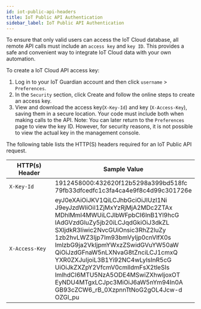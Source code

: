 ```yaml
---
id: iot-public-api-headers
title: IoT Public API Authentication
sidebar_label: IoT Public API Authentication
---
```


To ensure that only valid users can access the IoT Cloud database, all remote API calls must include an `access key` and `key ID`. This provides a safe and convenient way to integrate IoT Cloud data with your own automation.

To create a IoT Cloud API access key:
1. Log in to your IoT Guardian account and then click `username` > `Preferences`.
2. In the `Security` section, click Create and follow the online steps to create an access key.
3. View and download the access key(`X-Key-Id`) and key (`X-Access-Key`), saving them in a secure location. Your code must include both when making calls to the API.
Note: You can later return to the `Preferences` page to view the key ID. However, for security reasons, it is not possible to view the actual key in the management console.

The following table lists the HTTP(S) headers required for an IoT Public API request.

| HTTP(s) Header                    |  Sample Value                      |
| --------------------------------- | ---------------------------------  |
| `X-Key-Id`                          | 1912458000:432620f12b5298a399bd518fc<br/>79fb33dfcedfc1c3fa4ca4e9f8c4d99c301726e |
| `X-Access-Key`                      |eyJ0eXAiOiJKV1QiLCJhbGciOiJIUzI1Ni<br/>J9eyJzdWIiOiI1ZjMxYzRjMjA2MDc2ZTAx<br/>MDhlMmI4MWUiLCJlbWFpbCI6InB1Yl9hcG<br/>lAdGVzdGluZy5jb20iLCJqdGkiOiJ3dkZL<br/>SXljdkR3Iiwic2NvcGUiOnsic3RhZ2luZy<br/>1zb2hvLWZ3Ijp7Im93bmVyIjp0cnVlfX0s<br/>ImlzbG9ja2VkIjpmYWxzZSwidGVuYW50aW<br/>QiOiJzdGFnaW5nLXNvaG8tZnciLCJ1cmxQ<br/>YXR0ZXJuIjoiL3B1Yi92NC4wLyIsInR5cG<br/>UiOiJkZXZpY2VfcmV0cmlldmFsX2tleSIs<br/>ImlhdCI6MTU5NzA5ODE4MSwiZXhwIjoxOT<br/>EyNDU4MTgxLCJpc3MiOiJ6aW5nYm94In0A<br/>GB93cZCW6_rB_0XzpnnTtNoG2gOL4Jcw-d<br/>OZGl_pu |